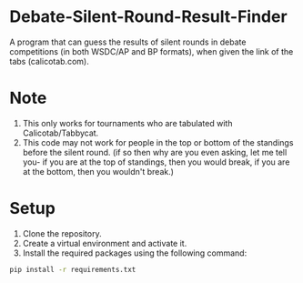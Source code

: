 # Debate-Silent-Round-Result-Finder
A program that can guess the results of silent rounds in debate competitions (in both WSDC/AP and BP formats), when given the link of the tabs (calicotab.com).

# Note
1) This only works for tournaments who are tabulated with Calicotab/Tabbycat.
2) This code may not work for people in the top or bottom of the standings before the silent round. (if so then why are you even asking, let me tell you- if you are at the top of standings, then you would break, if you are at the bottom, then you wouldn't break.)

# Setup
1. Clone the repository.
2. Create a virtual environment and activate it.
3. Install the required packages using the following command:
```bash
pip install -r requirements.txt
```

